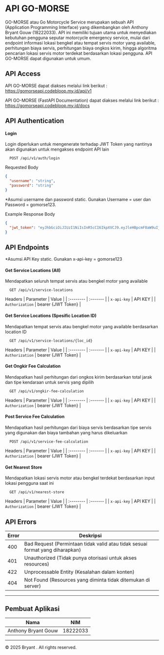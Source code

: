 # API GO-MORSE

GO-MORSE atau Go Motorcycle Service merupakan sebuah API (Application Programming Interface) yang dikembangkan oleh Anthony Bryant Gouw (18222033). API ini memiliki tujuan utama untuk menyediakan kebutuhan pengguna seputar motorcycle emergency service, mulai dari endpoint informasi lokasi bengkel atau tempat servis motor yang available, perhitungan biaya servis, perhitungan biaya ongkos kirim, hingga algoritma pencarian lokasi servis motor terdekat berdasarkan lokasi pengguna. API GO-MORSE dapat digunakan untuk umum.

## API Access

API GO-MORSE dapat diakses melalui link berikut :
https://gomorseapi.codebloop.my.id/api/v1

API GO-MORSE (FastAPI Documentation) dapat diakses melalui link berikut :
https://gomorseapi.codebloop.my.id/docs

## API Authentication

#### Login

Login diperlukan untuk mengenerate terhadap JWT Token yang nantinya akan digunakan untuk mengakses endpoint API lain

```https
  POST /api/v1/auth/login
```

Requested Body
```json
{
  "username": "string",
  "password": "string"
}
```

*Asumsi username dan password static. Gunakan Username = user dan Password = gomorse123.

Example Response Body
```json
{
  "jwt_token": "eyJhbGciOiJIUzI1NiIsInR5cCI6IkpXVCJ9.eyJleHBpcmF0aW9uIjoxNzM2NTI2NDI2LCJpc3N1ZWRfYXQiOjE3MzY1MjYxMjYsInVzZXJfaWQiOiJ1c2VyIn0.zHSMosYG0gvmFlqB55_NKyzCNja1nRDVmdhNKJJqnDw"
}
```

## API Endpoints

*Asumsi API Key static. Gunakan x-api-key = gomorse123

#### Get Service Locations (All)
Mendapatkan seluruh tempat servis atau bengkel motor yang available

```https
  GET /api/v1/service-locations
```
Headers
| Parameter | Value    | 
| :-------- | :------- | 
| `x-api-key`      | API KEY | 
| `Authorization` | bearer {JWT Token} |

#### Get Service Locations (Spesific Location ID)
Mendapatkan tempat servis atau bengkel motor yang available berdasarkan location ID

```https
  GET /api/v1/service-locations/{loc_id}
```

Headers
| Parameter | Value    | 
| :-------- | :------- | 
| `x-api-key`      | API KEY | 
| `Authorization` | bearer {JWT Token} |

#### Get Ongkir Fee Calculation
Mendapatkan hasil perhitungan dari ongkos kirim berdasarkan total jarak dan tipe kendaraan untuk servis yang dipilih

```https
  GET /api/v1/ongkir-fee-calculation
```

Headers
| Parameter | Value    | 
| :-------- | :------- | 
| `x-api-key`      | API KEY | 
| `Authorization` | bearer {JWT Token} |

#### Post Service Fee Calculation
Mendapatkan hasil perhitungan dari biaya servis berdasarkan tipe servis yang digunakan dan biaya tambahan yang harus dikeluarkan

```https
  POST /api/v1/service-fee-calculation
```

Headers
| Parameter | Value    | 
| :-------- | :------- | 
| `x-api-key`      | API KEY | 
| `Authorization` | bearer {JWT Token} |

#### Get Nearest Store
Mendapatkan lokasi servis motor atau bengkel terdekat berdasarkan input lokasi pengguna saat ini

```https
  GET /api/v1/nearest-store
```

Headers
| Parameter | Value    | 
| :-------- | :------- | 
| `x-api-key`      | API KEY | 
| `Authorization` | bearer {JWT Token} |

## API Errors

| Error | Deskripsi                                                                     |
| ----- | ----------------------------------------------------------------------------- |
| 400   | Bad Request (Permintaan tidak valid atau tidak sesuai format yang diharapkan) |
| 401   | Unauthorized (Tidak punya otorisasi untuk akses resources)                    |
| 422   | Unprocessable Entity (Kesalahan dalam konten)                                 |
| 404   | Not Found (Resources yang diminta tidak ditemukan di server)                  |

---

## Pembuat Aplikasi

| Nama                | NIM      |
| ------------------- | -------- |
| Anthony Bryant Gouw | 18222033 |

---

© 2025 Bryant . All rights reserved.
